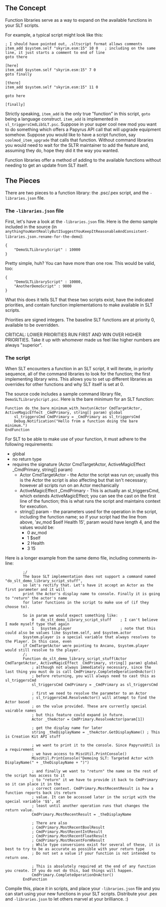 ## The Concept

Function libraries serve as a way to expand on the available functions in your SLT scripts.

For example, a typical script might look like this:

    ; I should have pointed out, .sltscript format allows comments
    item_add $system.self "skyrim.esm:15" 10 0   ; including on the same line, it just starts a comment to end of line
    goto there

    [here]
    item_add $system.self "skyrim.esm:15" 7 0
    goto finally

    [there]
    item_add $system.self "skyrim.esm:15" 11 0

    goto here

    [finally]

Strictly speaking, `item_add` is the only true "function" in this script, `goto` being a language construct. `item_add` is implemented in `sl_triggersCmdLibSLT.psc`. Suppose in your super cool new mod you want to do something which offers a Papyrus API call that will upgrade equipment somehow. Suppose you would like to have a script function, say `coolmod_item_upgrade` that calls that function. Without command libraries you would need to wait for the SLTR maintainer to add the feature and, assuming they do, hope they did it the way you wanted.

Function libraries offer a method of adding to the available functions without needing to get an update from SLT itself.

## The Pieces
There are two pieces to a function library: the .psc/.pex script, and the `-libraries.json` file.

### The `-libraries.json` file
First, let's have a look at the `-libraries.json` file. Here is the demo sample included in the source (in `anythingYouWantReallyButISuggestYouKeepItReasonableAndConsistent-libraries.json.rename-for-the-demo`):

    {
        "DemoSLTLibraryScript" : 10000
    }

Pretty simple, huh? You can have more than one row. This would be valid, too:

    {
        "DemoSLTLibraryScript" : 10000,
        "AnotherDemoScript" : 9000
    }

What this does it tells SLT that these two scripts exist, have the indicated priorities, and contain function implementations to make available in SLT scripts.

Priorities are signed integers. The baseline SLT functions are at priority 0, available to be overridden.

CRITICAL: LOWER PRIORITIES RUN FIRST AND WIN OVER HIGHER PRIORITIES. Take it up with whomever made us feel like higher numbers are always "superior".

### The script
When SLT encounters a function in an SLT script, it will iterate, in priority sequence, all of the command libraries to look for the function; the first implementing library wins. This allows you to set up different libraries as overrides for other functions and why SLT itself is set at 0.

The source code includes a sample command library file, `DemoSLTLibraryScript.psc`. Here is the bare minimum for an SLT function:

    Function do_the_bare_minimum_with_hextun(Actor CmdTargetActor, ActiveMagicEffect _CmdPrimary, string[] param) global
        sl_triggersCmd CmdPrimary = _CmdPrimary as sl_triggersCmd
        Debug.Notification("Hello from a function doing the bare minimum.")
    EndFunction

For SLT to be able to make use of your function, it must adhere to the following requirements:
- global
- no return type
- requires the signature (Actor CmdTargetActor, ActiveMagicEffect _CmdPrimary, string[] param)
  - Actor CmdTargetActor - the Actor the script was run on; usually this is the Actor the script
            is also affecting but that isn't necessary; however all scripts run on an Actor mechanically
  - ActiveMagicEffect _CmdPrimary - This is actually an sl_triggersCmd, which extends ActiveMagicEffect; you
            can see the cast on the first line of the function; this is what runs the script
            and maintains context for execution.
  - string[] param - the parameters used for the operation in the script, including the function name;
            so if your script had the line from above, 'av_mod $self Health 15', param would have
            length 4, and the values would be:
    - 0   av_mod
    - 1   $self
    - 2   Health
    - 3   15

Here is a longer example from the same demo file, including comments in-line:

            ;/
            The base SLT implementation does not support a command named "do_slt_demo_library_script_stuff",
            so let's rectify that. Let's have it accept an Actor as the first parameter and it will
            print the Actor's display name to console. Finally it is going to "return" the actor's name
            for later functions in the script to make use of (if they choose to).

            So in param we would expect something like:
                0   do_slt_demo_library_script_stuff    ; I can't believe I made myself type that again
                1   $system.player                      ; note that this could also be values like $system.self, and $system.actor
            $system.player is a special variable that always resolves to the Player. In this case, even
            if CmdTargetActor were pointing to Ancano, $system.player would still resolve to the player.
            /;
            Function do_slt_demo_library_script_stuff(Actor CmdTargetActor, ActiveMagicEffect _CmdPrimary, string[] param) global
                ; although not always immediately necessary, since the last thing you must do is call CmdPrimary.CompleteOperationOnActor()
                ; before returning, you will always need to cast this as sl_triggersCmd
                sl_triggersCmd CmdPrimary = _CmdPrimary as sl_triggersCmd

                ; first we need to resolve the parameter to an Actor
                ; sl_triggersCmd.ResolveActor() will attempt to find the Actor based
                ; on the value provided. These are currently special vairable names
                ; but this feature could expand in future.
                Actor _theActor = CmdPrimary.ResolveActor(param[1])

                ; get the display name for later
                string _theDisplayName = _theActor.GetDisplayName() ; This is Creation Kit API stuff

                ; we want to print it to the console. Since PapyrusUtil is a requirement
                ; we have access to MiscUtil.PrintConsole()
                MiscUtil.PrintConsole("Demoing SLT: Targeted Actor with DisplayName(" + _theDisplayName + ")")

                ; and finally we want to "return" the name so the rest of the script has access to it
                ; to "return" it we have to provide it back to CmdPrimary so it can place it in the 
                ; correct context. CmdPrimary.MostRecentResult is how a function reports back its return
                ; value. It can be accessed later in the script with the special variable '$$', at
                ; least until another operation runs that changes the return value.
                CmdPrimary.MostRecentResult = _theDisplayName

                ; There are also
                ; CmdPrimary.MostRecentBoolResult
                ; CmdPrimary.MostRecentIntResult
                ; CmdPrimary.MostRecentFloatResult
                ; CmdPrimary.MostRecentFormResult
                ; While type conversions exist for several of these, it is best to try to be as accurate as possible with your return type
                ; Do not set a value if your function is not intended to return one.

                ; This is absolutely required at the end of any function you create. If you do not do this, bad things will happen.
                CmdPrimary.CompleteOperationOnActor()
            EndFunction

Compile this, place it in scripts, and place your `-libraries.json` file and you can start using your new functions in your SLT scripts. Distribute your .pex and `-libraries.json` to let others marvel at your brilliance. :)